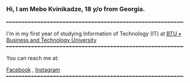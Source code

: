 ### Hi, I am Mebo Kvinikadze, 18 y/o from Georgia.
╾╾╾╾╾╾╾╾╾╾╾╾╾╾╾╾╾╾╾╾╾╾╾╾╾╾╾╾╾╾╾╾╾╾╾╾╾╾╾╾╾╾╾╾╾╾╾╾╾╾╾╾╾╾╾╾

I'm in my first year of studying Information of Technology (IT) at [BTU • Business and Technology University](https://www.facebook.com/BTUGEORGIA)
╾╾╾╾╾╾╾╾╾╾╾╾╾╾╾╾╾╾╾╾╾╾╾╾╾╾╾╾╾╾╾╾╾╾╾╾╾╾╾╾╾╾╾╾╾╾╾╾╾╾╾╾╾╾╾╾

You can reach me at:

[Facebook](https://www.facebook.com/juuicewrld999/) ,
[Instagram](https://www.instagram.com/mebokvinikadzee/)
╾╾╾╾╾╾╾╾╾╾╾╾╾╾╾╾╾╾╾╾╾╾╾╾╾╾╾╾╾╾╾╾╾╾╾╾╾╾╾╾╾╾╾╾╾╾╾╾╾╾╾╾╾╾╾╾




